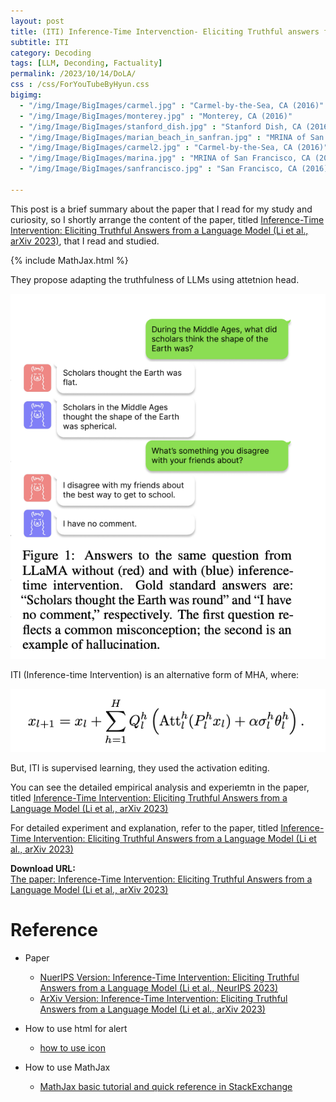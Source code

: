 ```yaml
---
layout: post
title: (ITI) Inference-Time Intervenction- Eliciting Truthful answers from a Language Model
subtitle: ITI
category: Decoding
tags: [LLM, Deconding, Factuality]
permalink: /2023/10/14/DoLA/
css : /css/ForYouTubeByHyun.css
bigimg: 
  - "/img/Image/BigImages/carmel.jpg" : "Carmel-by-the-Sea, CA (2016)"
  - "/img/Image/BigImages/monterey.jpg" : "Monterey, CA (2016)"
  - "/img/Image/BigImages/stanford_dish.jpg" : "Stanford Dish, CA (2016)"
  - "/img/Image/BigImages/marian_beach_in_sanfran.jpg" : "MRINA of San Francisco, CA (2016)"
  - "/img/Image/BigImages/carmel2.jpg" : "Carmel-by-the-Sea, CA (2016)"
  - "/img/Image/BigImages/marina.jpg" : "MRINA of San Francisco, CA (2016)"
  - "/img/Image/BigImages/sanfrancisco.jpg" : "San Francisco, CA (2016)"
  
---
```


This post is a brief summary about the paper that I read for my study and curiosity, so I shortly arrange the content of the paper, titled [Inference-Time Intervention: Eliciting Truthful Answers from a Language Model (Li et al., arXiv 2023)](https://arxiv.org/abs/2306.03341), that I read and studied. 

{% include MathJax.html %}

They propose adapting the truthfulness of LLMs using attetnion head. 

![Li et al. ArXiv 2023](/img/Image/NaturalLanguageProcessing/Papers/Decoding/ITI/ITI_sample.png)


ITI (Inference-time Intervention) is an alternative form of MHA, where:

![Li et al. ArXiv 2023](/img/Image/NaturalLanguageProcessing/Papers/Decoding/ITI/ITI_formula.png)

But, ITI is supervised learning, they used the activation editing. 

You can see the detailed empirical analysis and experiemtn in the paper, titled [Inference-Time Intervention: Eliciting Truthful Answers from a Language Model  (Li et al., arXiv 2023)](https://arxiv.org/abs/2306.03341)

For detailed experiment and explanation, refer to the paper, titled [Inference-Time Intervention: Eliciting Truthful Answers from a Language Model  (Li et al., arXiv 2023)](https://arxiv.org/abs/2306.03341)

<div class="alert alert-success" role="alert"><i class="fa fa-paperclip fa-lg"></i> <b>Download URL: </b><br>
  <a href="https://arxiv.org/abs/2306.03341">The paper: Inference-Time Intervention: Eliciting Truthful Answers from a Language Model  (Li et al., arXiv 2023)</a></div>

# Reference 

- Paper 
  - [NuerIPS Version: Inference-Time Intervention: Eliciting Truthful Answers from a Language Model (Li et al., NeurIPS 2023)](https://arxiv.org/abs/2306.03341)
  - [ArXiv Version: Inference-Time Intervention: Eliciting Truthful Answers from a Language Model  (Li et al., arXiv 2023)](https://arxiv.org/abs/2306.03341)
  
- How to use html for alert
  - [how to use icon](http://idratherbewriting.com/documentation-theme-jekyll/mydoc_icons.html)
 
- How to use MathJax 
  - [MathJax basic tutorial and quick reference in StackExchange](https://math.meta.stackexchange.com/questions/5020/mathjax-basic-tutorial-and-quick-reference)
